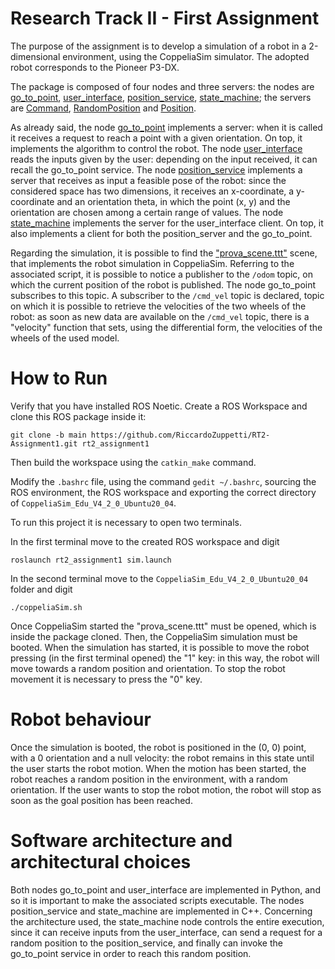 # Research Track II - First Assignment

The purpose of the assignment is to develop a simulation of a robot in a 2-dimensional environment, using the CoppeliaSim simulator. The adopted robot corresponds to the Pioneer P3-DX.

The package is composed of four nodes and three servers: the nodes are [go_to_point](https://github.com/RiccardoZuppetti/RT2-Assignment1/blob/main/scripts/go_to_point.py), [user_interface](https://github.com/RiccardoZuppetti/RT2-Assignment1/blob/main/scripts/user_interface.py), [position_service](https://github.com/RiccardoZuppetti/RT2-Assignment1/blob/main/src/position_service.cpp), [state_machine](https://github.com/RiccardoZuppetti/RT2-Assignment1/blob/main/src/state_machine.cpp); the servers are [Command](https://github.com/RiccardoZuppetti/RT2-Assignment1/blob/main/srv/Command.srv), [RandomPosition](https://github.com/RiccardoZuppetti/RT2-Assignment1/blob/main/srv/RandomPosition.srv) and [Position](https://github.com/RiccardoZuppetti/RT2-Assignment1/blob/main/srv/Position.srv).

As already said, the node [go_to_point](https://github.com/RiccardoZuppetti/RT2-Assignment1/blob/main/scripts/go_to_point.py) implements a server: when it is called it receives a request to reach a point with a given orientation. On top, it implements the algorithm to control the robot.
The node [user_interface](https://github.com/RiccardoZuppetti/RT2-Assignment1/blob/main/scripts/user_interface.py) reads the inputs given by the user: depending on the input received, it can recall the go_to_point service.
The node [position_service](https://github.com/RiccardoZuppetti/RT2-Assignment1/blob/main/src/position_service.cpp) implements a server that receives as input a feasible pose of the robot: since the considered space has two dimensions, it receives an x-coordinate, a y-coordinate and an orientation theta, in which the point (x, y) and the orientation are chosen among a certain range of values.
The node [state_machine](https://github.com/RiccardoZuppetti/RT2-Assignment1/blob/main/src/state_machine.cpp) implements the server for the user_interface client. On top, it also implements a client for both the position_server and the go_to_point.

Regarding the simulation, it is possible to find the ["prova_scene.ttt"](https://github.com/RiccardoZuppetti/RT2-Assignment1/blob/main/prova_scene.ttt) scene, that implements the robot simulation in CoppeliaSim. Referring to the associated script, it is possible to notice a publisher to the `/odom` topic, on which the current position of the robot is published. The node go_to_point subscribes to this topic. A subscriber to the `/cmd_vel` topic is declared, topic on which it is possible to retrieve the velocities of the two wheels of the robot: as soon as new data are available on the `/cmd_vel` topic, there is a "velocity" function that sets, using the differential form, the velocities of the wheels of the used model.

# How to Run

Verify that you have installed ROS Noetic. Create a ROS Workspace and clone this ROS package inside it:

```
git clone -b main https://github.com/RiccardoZuppetti/RT2-Assignment1.git rt2_assignment1
```

Then build the workspace using the `catkin_make` command.

Modify the `.bashrc` file, using the command `gedit ~/.bashrc`, sourcing the ROS environment, the ROS workspace and exporting the correct directory of `CoppeliaSim_Edu_V4_2_0_Ubuntu20_04`.

To run this project it is necessary to open two terminals.

In the first terminal move to the created ROS workspace and digit

```
roslaunch rt2_assignment1 sim.launch 
```

In the second terminal move to the `CoppeliaSim_Edu_V4_2_0_Ubuntu20_04` folder and digit

```
./coppeliaSim.sh
```

Once CoppeliaSim started the "prova_scene.ttt" must be opened, which is inside the package cloned. Then, the CoppeliaSim simulation must be booted.
When the simulation has started, it is possible to move the robot pressing (in the first terminal opened) the "1" key: in this way, the robot will move towards a random position and orientation. To stop the robot movement it is necessary to press the "0" key.

# Robot behaviour

Once the simulation is booted, the robot is positioned in the (0, 0) point, with a 0 orientation and a null velocity: the robot remains in this state until the user starts the robot motion. When the motion has been started, the robot reaches a random position in the environment, with a random orientation. If the user wants to stop the robot motion, the robot will stop as soon as the goal position has been reached.

# Software architecture and architectural choices

Both nodes go_to_point and user_interface are implemented in Python, and so it is important to make the associated scripts executable. The nodes position_service and state_machine are implemented in C++. Concerning the architecture used, the state_machine node controls the entire execution, since it can receive inputs from the user_interface, can send a request for a random position to the position_service, and finally can invoke the go_to_point service in order to reach this random position.
